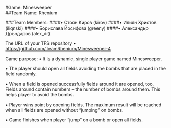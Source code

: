 #Game: Minesweeper          
##Team Name:  Rhenium

###Team Members: 
####• Стоян Киров (kirov)
####•	Илиян Христов (iliqnski)
####•	Борислава Йосифова (greeny)
####•	Александър Дръндаров (alex_dr)

The URL of your TFS repository
•	https://github.com/TeamRhenium/Minesweeper-4

Game purpose:
•	It is a dynamic, single player game named Minesweeper.

•	The player should open all fields avoiding the bombs that are placed in the field randomly.

•	When a field is opened successfully fields around it are opened, too. Fields around contain numbers – the number of bombs around them. This helps player to avoid the bombs.

•	Player wins point by opening fields. The maximum result will be reached when all fields are opened without “jumping” on bombs.

•	Game finishes when player “jump” on a bomb or open all fields.
